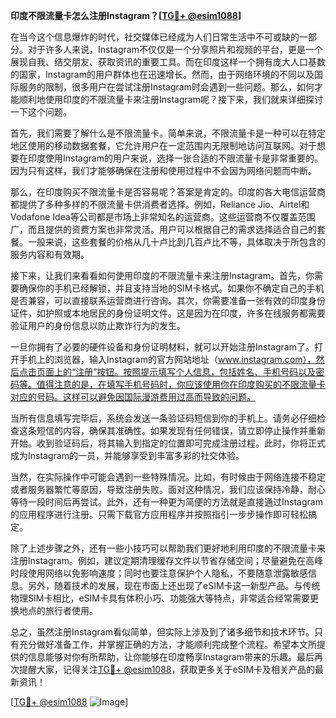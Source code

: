 **印度不限流量卡怎么注册Instagram？[[TG💪+ @esim1088](https://t.me/s/esim1088)]**

在当今这个信息爆炸的时代，社交媒体已经成为人们日常生活中不可或缺的一部分。对于许多人来说，Instagram不仅仅是一个分享照片和视频的平台，更是一个展现自我、结交朋友、获取资讯的重要工具。而在印度这样一个拥有庞大人口基数的国家，Instagram的用户群体也在迅速增长。然而，由于网络环境的不同以及国际服务的限制，很多用户在尝试注册Instagram时会遇到一些问题。那么，如何才能顺利地使用印度的不限流量卡来注册Instagram呢？接下来，我们就来详细探讨一下这个问题。

首先，我们需要了解什么是不限流量卡。简单来说，不限流量卡是一种可以在特定地区使用的移动数据套餐，它允许用户在一定范围内无限制地访问互联网。对于想要在印度使用Instagram的用户来说，选择一张合适的不限流量卡是非常重要的。因为只有这样，我们才能够确保在注册和使用过程中不会因为网络问题而中断。

那么，在印度购买不限流量卡是否容易呢？答案是肯定的。印度的各大电信运营商都提供了多种多样的不限流量卡供消费者选择。例如，Reliance Jio、Airtel和Vodafone Idea等公司都是市场上非常知名的运营商。这些运营商不仅覆盖范围广，而且提供的资费方案也非常灵活。用户可以根据自己的需求选择适合自己的套餐。一般来说，这些套餐的价格从几十卢比到几百卢比不等，具体取决于所包含的服务内容和有效期。

接下来，让我们来看看如何使用印度的不限流量卡来注册Instagram。首先，你需要确保你的手机已经解锁，并且支持当地的SIM卡格式。如果你不确定自己的手机是否兼容，可以直接联系运营商进行咨询。其次，你需要准备一张有效的印度身份证件，如护照或本地居民的身份证明文件。这是因为在印度，许多在线服务都需要验证用户的身份信息以防止欺诈行为的发生。

一旦你拥有了必要的硬件设备和身份证明材料，就可以开始注册Instagram了。打开手机上的浏览器，输入Instagram的官方网站地址（www.instagram.com），然后点击页面上的“注册”按钮。按照提示填写个人信息，包括姓名、手机号码以及密码等。值得注意的是，在填写手机号码时，你应该使用你在印度购买的不限流量卡对应的号码。这样可以避免因国际漫游费用过高而导致的问题。

当所有信息填写完毕后，系统会发送一条验证码短信到你的手机上。请务必仔细检查这条短信的内容，确保其准确性。如果发现有任何错误，请立即停止操作并重新开始。收到验证码后，将其输入到指定的位置即可完成注册过程。此时，你将正式成为Instagram的一员，并能够享受到丰富多彩的社交体验。

当然，在实际操作中可能会遇到一些特殊情况。比如，有时候由于网络连接不稳定或者服务器繁忙等原因，导致注册失败。面对这种情况，我们应该保持冷静，耐心等待一段时间后再尝试。此外，还有一种更为简便的方法就是直接通过Instagram的应用程序进行注册。只需下载官方应用程序并按照指引一步步操作即可轻松搞定。

除了上述步骤之外，还有一些小技巧可以帮助我们更好地利用印度的不限流量卡来注册Instagram。例如，建议定期清理缓存文件以节省存储空间；尽量避免在高峰时段使用网络以免影响速度；同时也要注意保护个人隐私，不要随意泄露敏感信息。另外，随着技术的发展，现在市面上还出现了eSIM卡这一新型产品。与传统物理SIM卡相比，eSIM卡具有体积小巧、功能强大等特点，非常适合经常需要更换地点的旅行者使用。

总之，虽然注册Instagram看似简单，但实际上涉及到了诸多细节和技术环节。只有充分做好准备工作，并掌握正确的方法，才能顺利完成整个流程。希望本文所提供的信息能够对你有所帮助，让你能够在印度畅享Instagram带来的乐趣。最后再次提醒大家，记得关注[TG💪+ @esim1088](https://t.me/s/esim1088)，获取更多关于eSIM卡及相关产品的最新资讯！

[[TG💪+ @esim1088](https://t.me/s/esim1088) ![Image](https://i.postimg.cc/4NQfJmqS/Snipaste-2025-05-13-00-14-12.png)]